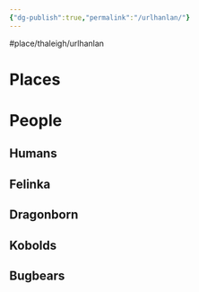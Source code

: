 ```yaml
---
{"dg-publish":true,"permalink":"/urlhanlan/"}
---
```


#place/thaleigh/urlhanlan 
# Places



# People

## Humans

## Felinka

## Dragonborn

## Kobolds

## Bugbears